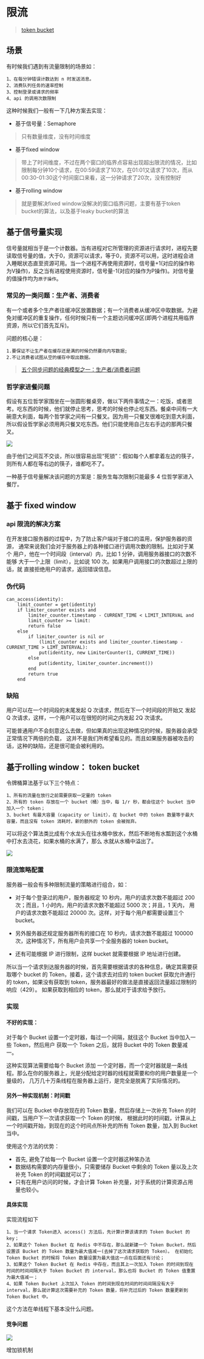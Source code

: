 # 限流

> [token bucket](https://zhuanlan.zhihu.com/p/20872901)

## 场景

有时候我们遇到有流量限制的场景如：

    1、在每分钟错误计数达到 n 时发送消息。
    2、消费队列任务的速率控制
    3、控制登录或请求的频率
    4、api 的调用次数限制

这种时候我们一般有一下几种方案去实现：

- 基于信号量：Semaphore

>只有数量维度，没有时间维度

- 基于fixed window

>带上了时间维度，不过在两个窗口的临界点容易出现超出限流的情况，比如限制每分钟10个请求，在00:59请求了10次，在01:01又请求了10次，而从00:30-01:30这个时间窗口来看，这一分钟请求了20次，没有控制好

- 基于rolling window

>就是要解决fixed window没解决的窗口临界问题，主要有基于token bucket的算法，以及基于leaky bucket的算法

## 基于信号量实现

信号量就相当于是一个计数器。当有进程对它所管理的资源进行请求时，进程先要读取信号量的值，大于0，资源可以请求，等于0，资源不可以用，这时进程会进入睡眠状态直至资源可用。当一个进程不再使用资源时，信号量+1(对应的操作称为V操作)，反之当有进程使用资源时，信号量-1(对应的操作为P操作)。对信号量的值操作均为`原子操作`。

### 常见的一类问题：生产者、消费者

有一个或者多个生产者往缓冲区放置数据；有一个消费者从缓冲区中取数据。为避免对缓冲区的重复操作，任何时候只有一个主题访问缓冲区(即两个进程共用临界资源，所以它们首先互斥)。

问题的核心是：

    1.要保证不让生产者在缓存还是满的时候仍然要向内写数据;
    2.不让消费者试图从空的缓存中取出数据。

> [五个同步问题的经典模型之一：生产者/消费者问题](https://www.jianshu.com/p/b16296e9ac85)


### 哲学家进餐问题

假设有五位哲学家围坐在一张圆形餐桌旁，做以下两件事情之一：吃饭，或者思考。吃东西的时候，他们就停止思考，思考的时候也停止吃东西。餐桌中间有一大碗意大利面，每两个哲学家之间有一只餐叉。因为用一只餐叉很难吃到意大利面，所以假设哲学家必须用两只餐叉吃东西。他们只能使用自己左右手边的那两只餐叉。

<img src="../assets/token_bucket_1.png">

由于他们之间互不交谈，所以很容易出现“死锁”：假如每个人都拿着左边的筷子，则所有人都在等右边的筷子，谁都吃不了。

一种基于信号量解决该问题的方案是：服务生每次限制只能最多 4 位哲学家进入餐厅。

## 基于 fixed window

### api 限流的解决方案

在开发接口服务器的过程中，为了防止客户端对于接口的滥用，保护服务器的资源， 通常来说我们会对于服务器上的各种接口进行调用次数的限制。比如对于某个 用户，他在一个时间段（interval）内，比如 1 分钟，调用服务器接口的次数不能够 大于一个上限（limit），比如说 100 次。如果用户调用接口的次数超过上限的话，就 直接拒绝用户的请求，返回错误信息。

### 伪代码

```
can_access(identity):
    limit_counter = get(identity)
    if limiter_counter exists and
        limiter_counter.timestamp - CURRENT_TIME < LIMIT_INTERVAL and
        limit_counter >= limit:
        return false
    else
        if limiter_counter is nil or
            (limit_counter exists and limiter_counter.timestamp - CURRENT_TIME > LIMT_INTERVAL):
            put(identity, new LimiterCounter(1, CURRENT_TIME))
        else
            put(identity, limiter_counter.increment())
        end
        return true
    end
```

### 缺陷

用户可以在一个时间段的末尾发起 Q 次请求，然后在下一个时间段的开始又 发起 Q 次请求，这样，一个用户可以在很短的时间之内发起 2Q 次请求。

可能普通用户不会刻意这么去做，但如果真的出现这种情况的时候，服务器会承受正常情况下两倍的负载， 这并不是我们所希望看见的。而且如果服务器被攻击的话，这种的缺陷，还是很可能会被利用的。


## 基于rolling window： token bucket

 令牌桶算法基于以下三个特点：

    1、所有的流量在放行之前需要获取一定量的 token
    2、所有的 token 存放在一个 bucket（桶）当中，每 1/r 秒，都会往这个 bucket 当中加入一个 token；
    3、bucket 有最大容量（capacity or limit），在 bucket 中的 token 数量等于最大容量，而且没有 token 消耗时，新的额外的 token 会被抛弃。

可以将这个算法类比成有个水龙头在往水桶中放水，然后不断地有水瓢到这个水桶中打水去浇花，如果水桶的水满了，那么 水就从水桶中溢出了。

<img src="../assets/token_bucket.jpg">

### 限流策略配置

服务器一般会有多种限制流量的策略进行组合，如：

- 对于每个登录过的用户，服务器规定 10 秒内，用户的请求次数不能超过 200 次；而且，1 小时内，用户的请求次数不能超过 5000 次；并且，1 天内， 用户的请求次数不能超过 20000 次。这样，对于每个用户都需要设置三个 bucket。

- 另外服务器还规定服务器所有的接口在 10 秒内，请求次数不能超过 100000 次，这种情况下，所有用户会共享一个全服务器的 token bucket。

- 还有可能根据 IP 进行限制，这样 bucket 就需要根据 IP 地址进行创建。

所以当一个请求到达服务器的时候，首先需要根据请求的各种信息，确定其需要获取哪个 bucket 的 Token，接着，这个请求去对应的 token bucket 获取允许通行的 token，如果没有获取到 token，服务器最好的做法是直接返回流量超过限制的响应（429）。 如果获取到相应的 token，那么就对于请求给予放行。

### 实现

#### 不好的实现：

对于每个 Bucket 设置一个定时器，每过一个间隔，就往这个 Bucket 当中加入一些 Token，然后用户 获取一个 Token 之后，就将 Bucket 中的 Token 数量减一。

这种实现算法需要给每个 Bucket 添加 一个定时器，而一个定时器就是一条线程。那么在你的服务器上，光是分配给定时器的线程就需要和你的用户数量是一个量级的， 几万几十万条线程在服务器上运行，是完全是脱离了实际情况的。

#### 另外一种实现机制：时间戳

我们可以在 Bucket 中存放现在的 Token 数量，然后存储上一次补充 Token 的时间戳，当用户下一次请求获取一个 Token 的时候， 根据此时的时间戳，计算从上一个时间戳开始，到现在的这个时间点所补充的所有 Token 数量，加入到 Bucket 当中。

使用这个方法的优势：

- 首先, 避免了给每一个 Bucket 设置一个定时器这种笨办法
- 数据结构需要的内存量很小，只需要储存 Bucket 中剩余的 Token 量以及上次补充 Token 的时间戳就可以了；
- 只有在用户访问的时候，才会计算 Token 补充量，对于系统的计算资源占用量也较小。


#### 具体实现

实现流程如下

    1、当一个请求 Token进入 access() 方法后，先计算计算该请求的 Token Bucket 的 key；
    2、如果这个 Token Bucket 在 Redis 中不存在，那么就新建一个 Token Bucket，然后设置该 Bucket 的 Token 数量为最大值减一(去掉了这次请求获取的 Token）。 在初始化 Token Bucket 的时候将 Token 数量设置为最大值这一点在后面还有讨论；
    3、如果这个 Token Bucket 在 Redis 中存在，而且其上一次加入 Token 的时间到现在时间的时间间隔大于 Token Bucket 的 interval，那么也将 Bucket 的 Token 值重置为最大值减一；
    4、如果 Token Bucket 上次加入 Token 的时间到现在时间的时间间隔没有大于 interval，那么就计算这次需要补充的 Token 数量，将补充过后的 Token 数量更新到 Token Bucket 中。

这个方法在单线程下基本没什么问题。

#### 竞争问题

<img src="../assets/token_bucket_2.jpg">

增加锁机制